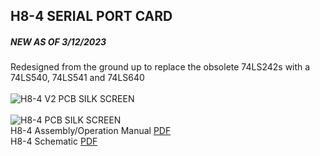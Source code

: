 ## H8-4 SERIAL PORT CARD

##### NEW AS OF 3/12/2023<br>
Redesigned from the ground up to replace the obsolete 74LS242s with a 74LS540, 74LS541 and 74LS640<br>
<br>
![H8-4 V2 PCB SILK SCREEN](https://github.com/sebhc/sebhc/blob/master/wiki/H8-4/H8-4-V22.png)<br>
<br>
![H8-4 PCB SILK SCREEN](https://github.com/sebhc/sebhc/blob/master/wiki/H8-4/H8-4_Silk.jpg)<br>
H8-4 Assembly/Operation Manual [PDF](https://github.com/sebhc/sebhc/blob/master/wiki/H8-4/H8-4%20Multiport%20Serial%20IO%20Card%20Part%20595-2248-02.pdf)<br>
H8-4 Schematic [PDF](https://github.com/sebhc/sebhc/blob/master/wiki/H8-4/H8-4%20Multiport%20Serial%20IO%20Card%20Schematic%20Part%20of%20595-2248-02.pdf)<br>


